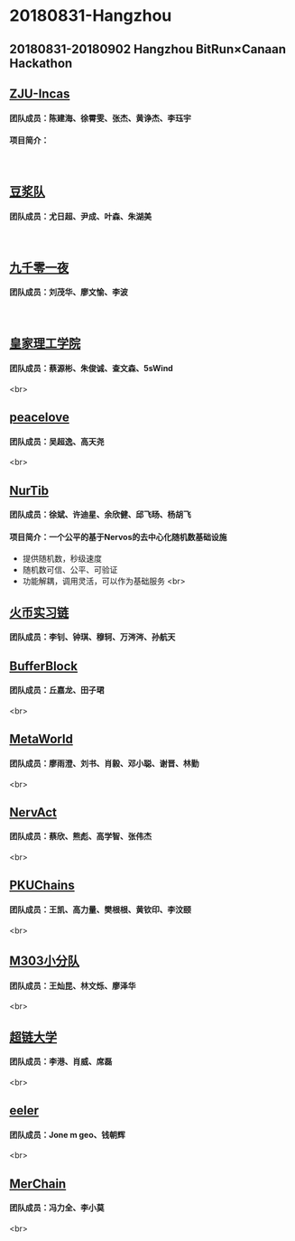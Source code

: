 # 20180831-Hangzhou
20180831-20180902 Hangzhou BitRun×Canaan Hackathon
----
## [ZJU-Incas](https://github.com/ZJU-INCAS/Bitrun-upload)
#### 团队成员：陈建海、徐霄雯、张杰、黄诤杰、李珏宇
#### 项目简介：
<Br/>

## [豆浆队](https://github.com/yinchengtsinghua/bitrunhackathon)
#### 团队成员：尤日超、尹成、叶森、朱湖美
<Br/>

## [九千零一夜](https://github.com/openaichain/AI-bitrunhackson)
#### 团队成员：刘茂华、廖文愉、李波
<Br/>

## [皇家理工学院](https://github.com/Frankie34/NKN_codingChallenge-Eduber/)
#### 团队成员：蔡源彬、朱俊诚、查文森、5sWind
\<br>

## [peacelove](https://github.com/wcy1231/Chain-Studio)
#### 团队成员：吴超逸、高天尧
\<br>

## [NurTib](https://github.com/PRIEWIENV/NurTib)
#### 团队成员：徐斌、许迪星、余欣健、邱飞旸、杨胡飞
#### 项目简介：一个公平的基于Nervos的去中心化随机数基础设施
- 提供随机数，秒级速度
- 随机数可信、公平、可验证
- 功能解耦，调用灵活，可以作为基础服务
\<br>

## [火币实习链](https://github.com/livc/dont-touch)
#### 团队成员：李钊、钟琪、穆轲、万涔涔、孙航天<br>
## [BufferBlock](https://github.com/Dearkano/BitrunHackathon)
#### 团队成员：丘嘉龙、田子珺
\<br>

## [MetaWorld](https://github.com/JackyKen/BitRun-MetaWorld-DragonDapp)
#### 团队成员：廖雨澄、刘书、肖毅、邓小聪、谢晋、林勤
\<br>

## [NervAct](https://github.com/greatdinosaur/nervact)
#### 团队成员：蔡欣、熊彪、高学智、张伟杰
\<br>

## [PKUChains](https://github.com/kingvern/PKUChain)
#### 团队成员：王凯、高力量、樊根根、黄钦印、李汶颐
\<br>

## [M303小分队](https://github.com/Wangcankun/trace_block)
#### 团队成员：王灿昆、林文烁、廖泽华
\<br>

## [超链大学](https://github.com/shenzhoudance/chaoliandaxue)
#### 团队成员：李港、肖威、席磊
\<br>

## [eeler](https://github.com/Jonemgeo)
#### 团队成员：Jone m geo、钱朝辉
\<br>

## [MerChain](https://github.com/flyq/hackthon-bitrun)
#### 团队成员：冯力全、李小莫
\<br>
